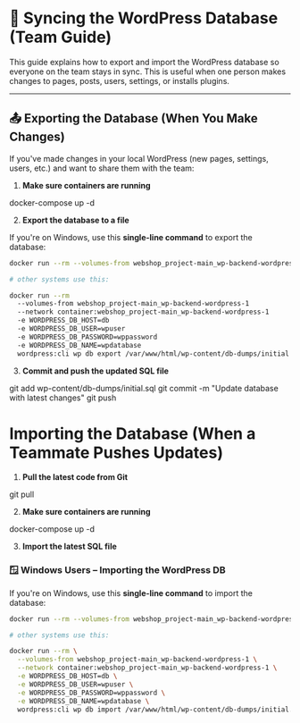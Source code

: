# 🔁 Syncing the WordPress Database (Team Guide)

This guide explains how to export and import the WordPress database so everyone on the team stays in sync. This is useful when one person makes changes to pages, posts, users, settings, or installs plugins.

---

## 📤 Exporting the Database (When You Make Changes)

If you've made changes in your local WordPress (new pages, settings, users, etc.) and want to share them with the team:

1. **Make sure containers are running**

docker-compose up -d

2. **Export the database to a file**

If you're on Windows, use this **single-line command** to export the database:

```bash
docker run --rm --volumes-from webshop_project-main_wp-backend-wordpress-1 --network container:webshop_project-main_wp-backend-wordpress-1 -e WORDPRESS_DB_HOST=db -e WORDPRESS_DB_USER=wpuser -e WORDPRESS_DB_PASSWORD=wppassword -e WORDPRESS_DB_NAME=wpdatabase wordpress:cli wp db export /var/www/html/wp-content/db-dumps/initial.sql

# other systems use this:

docker run --rm 
  --volumes-from webshop_project-main_wp-backend-wordpress-1 
  --network container:webshop_project-main_wp-backend-wordpress-1 
  -e WORDPRESS_DB_HOST=db 
  -e WORDPRESS_DB_USER=wpuser 
  -e WORDPRESS_DB_PASSWORD=wppassword 
  -e WORDPRESS_DB_NAME=wpdatabase 
  wordpress:cli wp db export /var/www/html/wp-content/db-dumps/initial.sql
```  

3. **Commit and push the updated SQL file**

git add wp-content/db-dumps/initial.sql
git commit -m "Update database with latest changes"
git push

# Importing the Database (When a Teammate Pushes Updates)

1. **Pull the latest code from Git**

git pull

2. **Make sure containers are running**

docker-compose up -d

3. **Import the latest SQL file**

### 🪟 Windows Users – Importing the WordPress DB

If you're on Windows, use this **single-line command** to import the database:

```bash
docker run --rm --volumes-from webshop_project-main_wp-backend-wordpress-1 --network container:webshop_project-main_wp-backend-wordpress-1 -e WORDPRESS_DB_HOST=db -e WORDPRESS_DB_USER=wpuser -e WORDPRESS_DB_PASSWORD=wppassword -e WORDPRESS_DB_NAME=wpdatabase wordpress:cli wp db import /var/www/html/wp-content/db-dumps/initial.sql

# other systems use this:

docker run --rm \
  --volumes-from webshop_project-main_wp-backend-wordpress-1 \
  --network container:webshop_project-main_wp-backend-wordpress-1 \
  -e WORDPRESS_DB_HOST=db \
  -e WORDPRESS_DB_USER=wpuser \
  -e WORDPRESS_DB_PASSWORD=wppassword \
  -e WORDPRESS_DB_NAME=wpdatabase \
  wordpress:cli wp db import /var/www/html/wp-content/db-dumps/initial.sql

```

<!-- SUCCESS!! -->
<!-- Database is updated -->